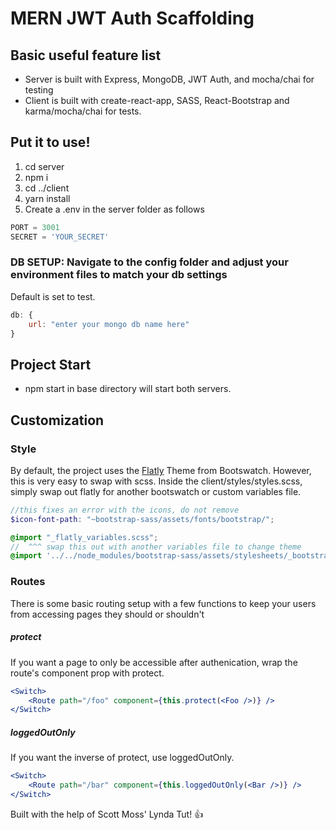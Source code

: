 # MERN JWT Auth Scaffolding

## Basic useful feature list

 * Server is built with Express, MongoDB, JWT Auth, and mocha/chai for testing
 * Client is built with create-react-app, SASS, React-Bootstrap and karma/mocha/chai for tests.

## Put it to use!

 1. cd server
 2. npm i 
 3. cd ../client
 3. yarn install 
 4. Create a .env in the server folder as follows
 
 ```javascript
 PORT = 3001
 SECRET = 'YOUR_SECRET'
 ```
 ### DB SETUP: Navigate to the config folder and adjust your environment files to match your db settings
 
 Default is set to test.

 ```javascript
 db: {
     url: "enter your mongo db name here"
 }
 ```

 ## Project Start 
* npm start in base directory will start both servers.

## Customization


### Style
By default, the project uses the [Flatly](https://bootswatch.com/flatly/) Theme from Bootswatch. However, this is very easy to swap with scss. Inside the  client/styles/styles.scss, simply swap out flatly for another bootswatch or custom variables file. 
```scss
//this fixes an error with the icons, do not remove
$icon-font-path: "~bootstrap-sass/assets/fonts/bootstrap/";

@import "_flatly_variables.scss"; 
//  ^^^ swap this out with another variables file to change theme
@import '../../node_modules/bootstrap-sass/assets/stylesheets/_bootstrap.scss';
```
### Routes
There is some basic routing setup with a few functions to keep your users from accessing pages they should or shouldn't


##### protect
If you want a page to only be accessible after authenication, wrap the route's component prop with protect.
```jsx
<Switch>
    <Route path="/foo" component={this.protect(<Foo />)} />
</Switch>
```
##### loggedOutOnly
If you want the inverse of protect, use loggedOutOnly.
```jsx
<Switch>
    <Route path="/bar" component={this.loggedOutOnly(<Bar />)} />
</Switch>
```

Built with the help of Scott Moss' Lynda Tut! :+1:
